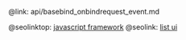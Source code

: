 @link: api/basebind_onbindrequest_event.md

@seolinktop: [javascript framework](https://webix.com)
@seolink: [list ui](https://webix.com/widget/list/)